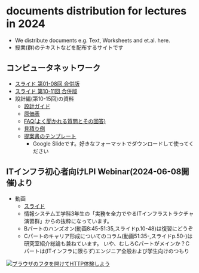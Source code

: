 # documents distribution for lectures in 2024

- We distribute documents e.g. Text, Worksheets and et.al. here.
- 授業(群)のテキストなどを配布するサイトです


## コンピュータネットワーク

- [スライド 第01-08回 合併版](skill-network/network-2024-text_01-08.pdf)
- [スライド 第10-11回 合併版](skill-network/network-2024_設計編.pdf)
- 設計編(第10-15回)の資料
    - [設計ガイド](skill-network/network-2024_設計ガイド_20220721.pdf)
    - [原価表](skill-network/network-2024_原価表_20220705.pdf)
    - [FAQ(よく聞かれる質問とその回答)](skill-network/network-2024_FAQ_20220705.pdf)
    - [見積り例](skill-network/network-2024_見積りの例_20220705.pdf)
    - [提案書のテンプレート](https://docs.google.com/presentation/d/1pgMNGudMf0w62pDAg3KpnDutECviRNVBOt0JKlShCaQ/edit?usp=sharing)
        - Google Slideです。好きなフォーマットでダウンロードして使ってください


## ITインフラ初心者向けLPI Webinar(2024-06-08開催)より

- 動画
   - [スライド](https://speakerdeck.com/fmlorg/burauzanohutawokai-ketehttpti-yan-siyou-20240608v1-dot-0-0)
   - 情報システム工学科3年生の「実務を全力でやるITインフラストラクチャ演習群」からの抜粋になっています。
   - Bパートのハンズオン(動画8:45-51:35,スライドp.10-48)は復習にどうぞ
   - Cパートのキャリア形成についてのコラム(動画51:35-,スライドp.50-)は研究室紹介総論も兼ねています。
     いや、むしろCパートがメインか？Cパートは(ITインフラに限らず)エンジニア全般および学生向けのつもり

[![ブラウザのフタを開けてHTTP体験しよう](https://img.youtube.com/vi/y84Asag9O1o/maxresdefault.jpg)](https://www.youtube.com/watch?v=y84Asag9O1o)
